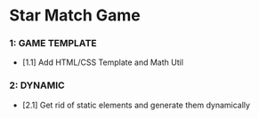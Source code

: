 # Star Match Game

### 1: GAME TEMPLATE
- [1.1] Add HTML/CSS Template and Math Util

### 2: DYNAMIC
- [2.1] Get rid of static elements and generate them dynamically
